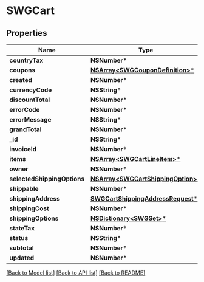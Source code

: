 # SWGCart

## Properties
Name | Type | Description | Notes
------------ | ------------- | ------------- | -------------
**countryTax** | **NSNumber*** |  | [optional] 
**coupons** | [**NSArray&lt;SWGCouponDefinition&gt;***](SWGCouponDefinition.md) |  | [optional] 
**created** | **NSNumber*** |  | [optional] 
**currencyCode** | **NSString*** |  | [optional] 
**discountTotal** | **NSNumber*** |  | [optional] 
**errorCode** | **NSNumber*** |  | [optional] 
**errorMessage** | **NSString*** |  | [optional] 
**grandTotal** | **NSNumber*** |  | [optional] 
**_id** | **NSString*** |  | [optional] 
**invoiceId** | **NSNumber*** |  | [optional] 
**items** | [**NSArray&lt;SWGCartLineItem&gt;***](SWGCartLineItem.md) |  | [optional] 
**owner** | **NSNumber*** |  | [optional] 
**selectedShippingOptions** | [**NSArray&lt;SWGCartShippingOption&gt;***](SWGCartShippingOption.md) |  | [optional] 
**shippable** | **NSNumber*** |  | [optional] 
**shippingAddress** | [**SWGCartShippingAddressRequest***](SWGCartShippingAddressRequest.md) |  | [optional] 
**shippingCost** | **NSNumber*** |  | [optional] 
**shippingOptions** | [**NSDictionary&lt;SWGSet&gt;***](SWGSet.md) |  | [optional] 
**stateTax** | **NSNumber*** |  | [optional] 
**status** | **NSString*** |  | [optional] 
**subtotal** | **NSNumber*** |  | [optional] 
**updated** | **NSNumber*** |  | [optional] 

[[Back to Model list]](../README.md#documentation-for-models) [[Back to API list]](../README.md#documentation-for-api-endpoints) [[Back to README]](../README.md)


